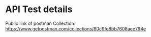 # API Test details

Public link of postman Collection:
https://www.getpostman.com/collections/80c9fe8bb7608aee794e
